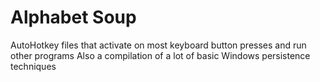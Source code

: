 # Alphabet Soup
AutoHotkey files that activate on most keyboard button presses and run other programs
Also a compilation of a lot of basic Windows persistence techniques
